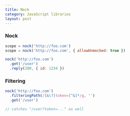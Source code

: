 ```yaml
---
title: Nock
category: JavaScript libraries
layout: post
---
```


### Nock

```js
scope = nock('http://foo.com')
scope = nock('http://foo.com', { allowUnmocked: true })
```

```js
nock('http://foo.com')
  .get('/user')
  .reply(200, { id: 1234 })
```

### Filtering

```js
nock('http://foo.com')
  .filteringPath(/[&\?]token=[^&]*/g, '')
  .get('/user')

// catches "/user?token=..." as well
```
